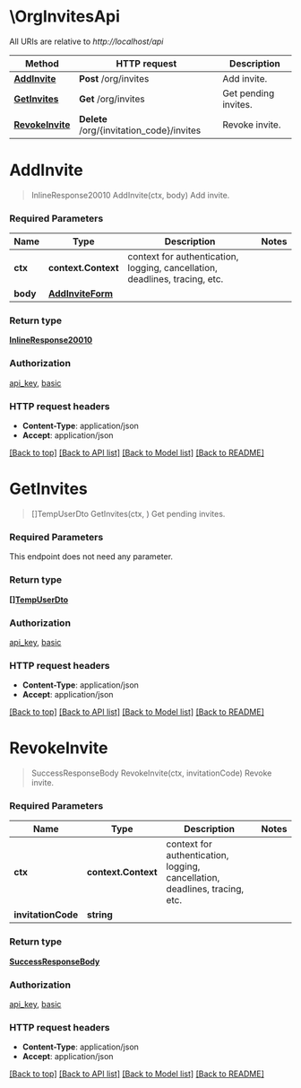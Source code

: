 # \OrgInvitesApi

All URIs are relative to *http://localhost/api*

Method | HTTP request | Description
------------- | ------------- | -------------
[**AddInvite**](OrgInvitesApi.md#AddInvite) | **Post** /org/invites | Add invite.
[**GetInvites**](OrgInvitesApi.md#GetInvites) | **Get** /org/invites | Get pending invites.
[**RevokeInvite**](OrgInvitesApi.md#RevokeInvite) | **Delete** /org/{invitation_code}/invites | Revoke invite.


# **AddInvite**
> InlineResponse20010 AddInvite(ctx, body)
Add invite.

### Required Parameters

Name | Type | Description  | Notes
------------- | ------------- | ------------- | -------------
 **ctx** | **context.Context** | context for authentication, logging, cancellation, deadlines, tracing, etc.
  **body** | [**AddInviteForm**](AddInviteForm.md)|  | 

### Return type

[**InlineResponse20010**](inline_response_200_10.md)

### Authorization

[api_key](../README.md#api_key), [basic](../README.md#basic)

### HTTP request headers

 - **Content-Type**: application/json
 - **Accept**: application/json

[[Back to top]](#) [[Back to API list]](../README.md#documentation-for-api-endpoints) [[Back to Model list]](../README.md#documentation-for-models) [[Back to README]](../README.md)

# **GetInvites**
> []TempUserDto GetInvites(ctx, )
Get pending invites.

### Required Parameters
This endpoint does not need any parameter.

### Return type

[**[]TempUserDto**](TempUserDTO.md)

### Authorization

[api_key](../README.md#api_key), [basic](../README.md#basic)

### HTTP request headers

 - **Content-Type**: application/json
 - **Accept**: application/json

[[Back to top]](#) [[Back to API list]](../README.md#documentation-for-api-endpoints) [[Back to Model list]](../README.md#documentation-for-models) [[Back to README]](../README.md)

# **RevokeInvite**
> SuccessResponseBody RevokeInvite(ctx, invitationCode)
Revoke invite.

### Required Parameters

Name | Type | Description  | Notes
------------- | ------------- | ------------- | -------------
 **ctx** | **context.Context** | context for authentication, logging, cancellation, deadlines, tracing, etc.
  **invitationCode** | **string**|  | 

### Return type

[**SuccessResponseBody**](SuccessResponseBody.md)

### Authorization

[api_key](../README.md#api_key), [basic](../README.md#basic)

### HTTP request headers

 - **Content-Type**: application/json
 - **Accept**: application/json

[[Back to top]](#) [[Back to API list]](../README.md#documentation-for-api-endpoints) [[Back to Model list]](../README.md#documentation-for-models) [[Back to README]](../README.md)

